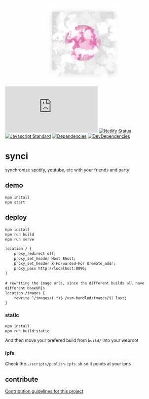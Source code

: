 <p align="center"><img src="images/icon.svg" width="250" height="250"/></p> <!-- markdownlint-disable MD041 MD033 -->

[![Matrix](https://img.shields.io/matrix/synci:dmnd.sh)](https://matrix.to/#/#synci:dmnd.sh) [![Netlify Status](https://api.netlify.com/api/v1/badges/4a19398b-ed9c-4f3d-80d5-084f08a1d7db/deploy-status)](https://app.netlify.com/sites/synci/deploys) [![Javascript Standard](https://img.shields.io/badge/code_style-standard-brightgreen.svg)](https://standardjs.com) [![Dependencies](https://david-dm.org/zeratax/synci/status.svg)](https://david-dm.org/zeratax/synci) [![DevDependencies](https://david-dm.org/zeratax/synci/dev-status.svg)](https://david-dm.org/zeratax/synci?type=dev) <!-- markdownlint-disable MD041 -->

# synci

synchronize spotify, youtube, etc with your friends and party!

## demo

```shell
npm install
npm start
```

## deploy
```shell
npm install
npm run build
npm run serve
```


```nginx
location / {
    proxy_redirect off;
    proxy_set_header Host $host;
    proxy_set_header X-Forwarded-For $remote_addr;
    proxy_pass http://localhost:8096;
}

# rewriting the image urls, since the different builds all have different baseURIs
location /images {
    rewrite ^/images/(.*)$ /esm-bundled/images/$1 last;
}
```

### static

```shell
npm install
npm run build:static
```

And then move your prefered build from `build/` into your webroot

### ipfs

Check the `./scripts/publish-ipfs.sh` so it points at your ipns

## contribute

[Contribution guidelines for this project](CONTRIBUTING.md)
